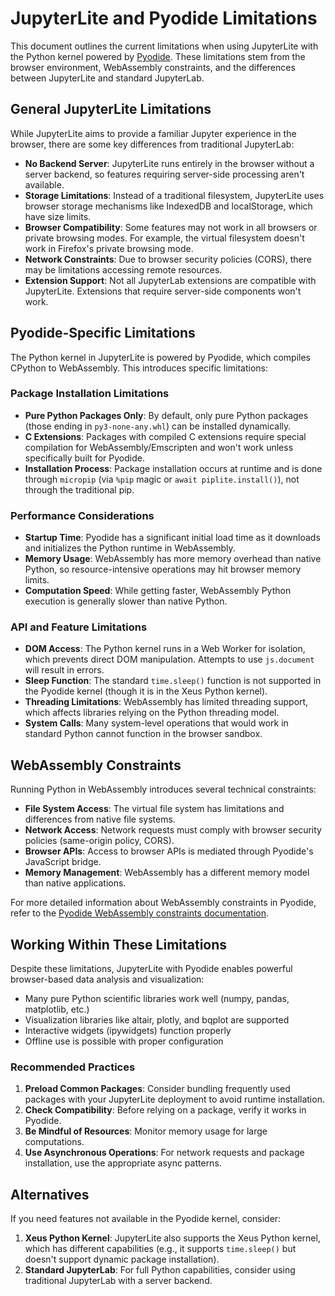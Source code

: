 # JupyterLite and Pyodide Limitations

This document outlines the current limitations when using JupyterLite with the Python kernel powered by [Pyodide](https://pyodide.org/). These limitations stem from the browser environment, WebAssembly constraints, and the differences between JupyterLite and standard JupyterLab.

## General JupyterLite Limitations

While JupyterLite aims to provide a familiar Jupyter experience in the browser, there are some key differences from traditional JupyterLab:

- **No Backend Server**: JupyterLite runs entirely in the browser without a server backend, so features requiring server-side processing aren't available.
- **Storage Limitations**: Instead of a traditional filesystem, JupyterLite uses browser storage mechanisms like IndexedDB and localStorage, which have size limits.
- **Browser Compatibility**: Some features may not work in all browsers or private browsing modes. For example, the virtual filesystem doesn't work in Firefox's private browsing mode.
- **Network Constraints**: Due to browser security policies (CORS), there may be limitations accessing remote resources.
- **Extension Support**: Not all JupyterLab extensions are compatible with JupyterLite. Extensions that require server-side components won't work.

## Pyodide-Specific Limitations

The Python kernel in JupyterLite is powered by Pyodide, which compiles CPython to WebAssembly. This introduces specific limitations:

### Package Installation Limitations

- **Pure Python Packages Only**: By default, only pure Python packages (those ending in `py3-none-any.whl`) can be installed dynamically.
- **C Extensions**: Packages with compiled C extensions require special compilation for WebAssembly/Emscripten and won't work unless specifically built for Pyodide.
- **Installation Process**: Package installation occurs at runtime and is done through `micropip` (via `%pip` magic or `await piplite.install()`), not through the traditional pip.

### Performance Considerations

- **Startup Time**: Pyodide has a significant initial load time as it downloads and initializes the Python runtime in WebAssembly.
- **Memory Usage**: WebAssembly has more memory overhead than native Python, so resource-intensive operations may hit browser memory limits.
- **Computation Speed**: While getting faster, WebAssembly Python execution is generally slower than native Python.

### API and Feature Limitations

- **DOM Access**: The Python kernel runs in a Web Worker for isolation, which prevents direct DOM manipulation. Attempts to use `js.document` will result in errors.
- **Sleep Function**: The standard `time.sleep()` function is not supported in the Pyodide kernel (though it is in the Xeus Python kernel).
- **Threading Limitations**: WebAssembly has limited threading support, which affects libraries relying on the Python threading model.
- **System Calls**: Many system-level operations that would work in standard Python cannot function in the browser sandbox.

## WebAssembly Constraints

Running Python in WebAssembly introduces several technical constraints:

- **File System Access**: The virtual file system has limitations and differences from native file systems.
- **Network Access**: Network requests must comply with browser security policies (same-origin policy, CORS).
- **Browser APIs**: Access to browser APIs is mediated through Pyodide's JavaScript bridge.
- **Memory Management**: WebAssembly has a different memory model than native applications.

For more detailed information about WebAssembly constraints in Pyodide, refer to the [Pyodide WebAssembly constraints documentation](https://pyodide.org/en/latest/usage/wasm-constraints.html).

## Working Within These Limitations

Despite these limitations, JupyterLite with Pyodide enables powerful browser-based data analysis and visualization:

- Many pure Python scientific libraries work well (numpy, pandas, matplotlib, etc.)
- Visualization libraries like altair, plotly, and bqplot are supported
- Interactive widgets (ipywidgets) function properly
- Offline use is possible with proper configuration

### Recommended Practices

1. **Preload Common Packages**: Consider bundling frequently used packages with your JupyterLite deployment to avoid runtime installation.
2. **Check Compatibility**: Before relying on a package, verify it works in Pyodide.
3. **Be Mindful of Resources**: Monitor memory usage for large computations.
4. **Use Asynchronous Operations**: For network requests and package installation, use the appropriate async patterns.

## Alternatives

If you need features not available in the Pyodide kernel, consider:

1. **Xeus Python Kernel**: JupyterLite also supports the Xeus Python kernel, which has different capabilities (e.g., it supports `time.sleep()` but doesn't support dynamic package installation).
2. **Standard JupyterLab**: For full Python capabilities, consider using traditional JupyterLab with a server backend.
